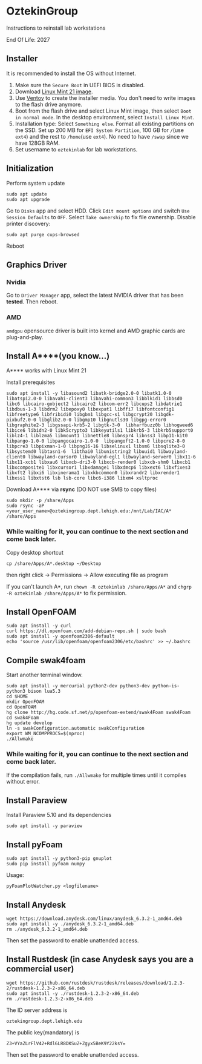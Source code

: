 # OztekinGroup
Instructions to reinstall lab workstations

End Of Life: 2027
## Installer
It is recommended to install the OS without Internet.
1. Make sure the `Secure Boot` in UEFI BIOS is disabled.
2. Download [Linux Mint 21 image](https://linuxmint.com/edition.php?id=311).
3. Use [Ventoy](https://github.com/ventoy/Ventoy/releases) to create the installer media. You don't need to write images to the flash drive anymore.
4. Boot from the flash drive and select Linux Mint image, then select `Boot in normal mode`. In the desktop environment, select `Install Linux Mint`. 
5. Installation type: Select `Something else`. Format all existing partitions on the SSD. Set up 200 MB for `EFI System Partition`, 100 GB for `/`(use `ext4`) and the rest to `/home`(use `ext4`). No need to have `/swap` since we have 128GB RAM.
6. Set username to `oztekinlab` for lab workstations.

## Initialization
Perform system update
```
sudo apt update
sudo apt upgrade
```
Go to `Disks` app and select HDD. Click `Edit mount options` and switch `Use Session Defaults` to `OFF`. Select `Take ownership` to fix file ownership.
Disable printer discovery:
```
sudo apt purge cups-browsed
```
Reboot

## Graphics Driver
### Nvidia
Go to `Driver Manager` app, select the latest NVIDIA driver that has been **tested**. Then reboot.
### AMD
`amdgpu` opensource driver is built into kernel and AMD graphic cards are plug-and-play.

## Install A****(you know...)
A**** works with Linux Mint 21

Install prerequisites
```
sudo apt install -y libasound2 libatk-bridge2.0-0 libatk1.0-0 libatspi2.0-0 libavahi-client3 libavahi-common3 libblkid1 libbsd0 libc6 libcairo-gobject2 libcairo2 libcom-err2 libcups2 libdatrie1 libdbus-1-3 libdrm2 libepoxy0 libexpat1 libffi7 libfontconfig1 libfreetype6 libfribidi0 libgbm1 libgcc-s1 libgcrypt20 libgdk-pixbuf2.0-0 libglib2.0-0 libgmp10 libgnutls30 libgpg-error0 libgraphite2-3 libgssapi-krb5-2 libgtk-3-0  libharfbuzz0b libhogweed6 libice6 libidn2-0 libk5crypto3 libkeyutils1 libkrb5-3 libkrb5support0 liblz4-1 liblzma5 libmount1 libnettle8 libnspr4 libnss3 libp11-kit0 libpango-1.0-0 libpangocairo-1.0-0  libpangoft2-1.0-0 libpcre2-8-0 libpcre3 libpixman-1-0 libpng16-16 libselinux1 libsm6 libsqlite3-0  libsystemd0 libtasn1-6  libthai0 libunistring2 libuuid1 libwayland-client0 libwayland-cursor0 libwayland-egl1 libwayland-server0 libx11-6 libx11-xcb1 libxau6 libxcb-dri3-0 libxcb-render0 libxcb-shm0 libxcb1 libxcomposite1 libxcursor1 libxdamage1 libxdmcp6 libxext6 libxfixes3 libxft2 libxi6 libxinerama1 libxkbcommon0 libxrandr2 libxrender1 libxss1 libxtst6 lsb lsb-core libc6-i386 libxm4 xsltproc
```
Download A**** via **rsync** (DO NOT use SMB to copy files)
```
sudo mkdir -p /share/Apps
sudo rsync -aP <your_user_name>@oztekingroup.dept.lehigh.edu:/mnt/Lab/IAC/A* /share/Apps
```

### While waiting for it, you can continue to the next section and come back later.

Copy desktop shortcut
```
cp /share/Apps/A*.desktop ~/Desktop
```
then right click -> Permissions -> Allow executing file as program

If you can't launch A*, run `chown -R oztekinlab /share/Apps/A*` and `chgrp -R oztekinlab /share/Apps/A*` to fix permission.

## Install OpenFOAM
```
sudo apt install -y curl
curl https://dl.openfoam.com/add-debian-repo.sh | sudo bash
sudo apt install -y openfoam2306-default
echo 'source /usr/lib/openfoam/openfoam2306/etc/bashrc' >> ~/.bashrc 
```

## Compile swak4foam
Start another terminal window.
```
sudo apt install -y mercurial python2-dev python3-dev python-is-python3 bison lua5.3
cd $HOME
mkdir OpenFOAM
cd OpenFOAM
hg clone http://hg.code.sf.net/p/openfoam-extend/swak4Foam swak4Foam
cd swak4Foam
hg update develop
ln -s swakConfiguration.automatic swakConfiguration
export WM_NCOMPPROCS=$(nproc)
./Allwmake
```
### While waiting for it, you can continue to the next section and come back later.

If the compilation fails, run `./Allwmake` for multiple times until it compiles without error.

## Install Paraview
Install Paraview 5.10 and its dependencies
```
sudo apt install -y paraview
```

## Install pyFoam
```
sudo apt install -y python3-pip gnuplot
sudo pip install pyfoam numpy
```
Usage:
```
pyFoamPlotWatcher.py <logfilename>
```
## Install Anydesk
```
wget https://download.anydesk.com/linux/anydesk_6.3.2-1_amd64.deb
sudo apt install -y ./anydesk_6.3.2-1_amd64.deb
rm ./anydesk_6.3.2-1_amd64.deb
```
Then set the password to enable unattended access.

## Install Rustdesk (in case Anydesk says you are a commercial user)
```
wget https://github.com/rustdesk/rustdesk/releases/download/1.2.3-2/rustdesk-1.2.3-2-x86_64.deb
sudo apt install -y ./rustdesk-1.2.3-2-x86_64.deb
rm ./rustdesk-1.2.3-2-x86_64.deb
```
The ID server address is
```
oztekingroup.dept.lehigh.edu
```
The public key(mandatory) is
```
Z3+VYaZLrFlV42+Rdl6LR8DKSuZ+Zgyx5BeK9Y22ksY=
```
Then set the password to enable unattended access.
